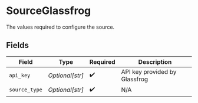 # SourceGlassfrog

The values required to configure the source.


## Fields

| Field                         | Type                          | Required                      | Description                   |
| ----------------------------- | ----------------------------- | ----------------------------- | ----------------------------- |
| `api_key`                     | *Optional[str]*               | :heavy_check_mark:            | API key provided by Glassfrog |
| `source_type`                 | *Optional[str]*               | :heavy_check_mark:            | N/A                           |
